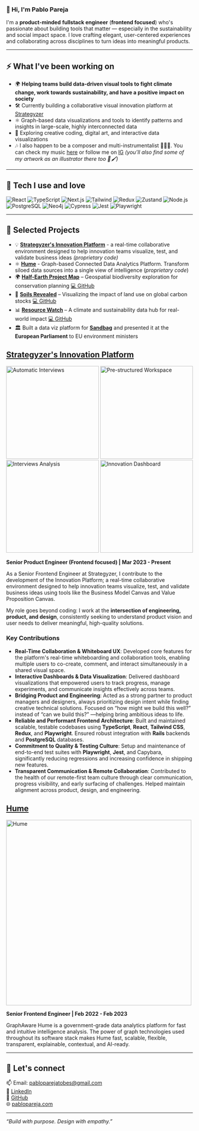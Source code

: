 ### 👋 Hi, I'm Pablo Pareja

I'm a **product-minded** **fullstack engineer** (**frontend focused**) who's passionate about building tools that matter — especially in the sustainability and social impact space. I love crafting elegant, user-centered experiences and collaborating across disciplines to turn ideas into meaningful products.

---

## ⚡ What I've been working on

- 🌍 **Helping teams build data-driven visual tools to fight climate change, work towards sustainability, and have a positive impact on society**
- 🛠️ Currently building a collaborative visual innovation platform at [Strategyzer](https://www.strategyzer.com/)
- ⚛️ Graph-based data visualizations and tools to identify patterns and insights in large-scale, highly interconnected data 
- 🎨 Exploring creative coding, digital art, and interactive data visualizations
- 🎶 I also happen to be a composer and multi-instrumentalist 🎹🎤🎸. You can check my music [here](https://pablopareja.com/) or follow me on [IG](https://www.instagram.com/pabloparejamusic/) _(you’ll also find some of my artwork as an illustrator there too 🎨🖌️)_

---

## 🧰 Tech I use and love

![React](https://img.shields.io/badge/-React-20232A?style=flat&logo=react)
![TypeScript](https://img.shields.io/badge/-TypeScript-3178C6?style=flat&logo=typescript&logoColor=white)
![Next.js](https://img.shields.io/badge/-Next.js-000?style=flat&logo=nextdotjs)
![Tailwind](https://img.shields.io/badge/-Tailwind-06B6D4?style=flat&logo=tailwindcss)
![Redux](https://img.shields.io/badge/-Redux-764ABC?style=flat&logo=redux&logoColor=white)
![Zustand](https://img.shields.io/badge/-Zustand-000000?style=flat&logo=zustand&logoColor=white)
![Node.js](https://img.shields.io/badge/-Node.js-339933?style=flat&logo=node.js&logoColor=white)
![PostgreSQL](https://img.shields.io/badge/-PostgreSQL-336791?style=flat&logo=postgresql&logoColor=white)
![Neo4j](https://img.shields.io/badge/-Neo4j-008CC1?style=flat&logo=neo4j&logoColor=white)
![Cypress](https://img.shields.io/badge/-Cypress-17202C?style=flat&logo=cypress&logoColor=white)
![Jest](https://img.shields.io/badge/-Jest-C21325?style=flat&logo=jest&logoColor=white)
![Playwright](https://img.shields.io/badge/-Playwright-2EAD33?style=flat&logo=playwright&logoColor=white)

---

## 🧪 Selected Projects

- 💡 [**Strategyzer's Innovation Platform**](#strategyzer-innovation-platform) - a real-time collaborative environment designed to help innovation teams visualize, test, and validate business ideas _(proprietary code)_
- ⚛️ [**Hume**](#hume) - Graph-based Connected Data Analytics Platform. Transform siloed data sources into a single view of intelligence (_proprietary code_)
- 🌍 [**Half-Earth Project Map**](https://map.half-earthproject.org/) – Geospatial biodiversity exploration for conservation planning  [💻 GitHub](https://github.com/Vizzuality/half-earth-v3)
- 🌱 [**Soils Revealed**](https://soilsrevealed.org/) – Visualizing the impact of land use on global carbon stocks   [💻 GitHub](https://github.com/Vizzuality/soils-revealed)
- 📊 [**Resource Watch**](https://resourcewatch.org/) – A climate and sustainability data hub for real-world impact   [💻 GitHub](https://github.com/Vizzuality/resource-watch)
- 🏛️ Built a data viz platform for [**Sandbag**](https://sandbag.be/) and presented it at the **European Parliament** to EU environment ministers


<h2><a id="strategyzer-innovation-platform" href="[https://graphaware.com/hume/](https://www.strategyzer.com/platform)">Strategyzer's Innovation Platform</a></h2>

<div align="left">
  <img height="250" alt="Automatic Interviews" src="https://github.com/user-attachments/assets/6d3fd449-0bd7-462c-a448-81cc57044859" />
  <img height="250" alt="Pre-structured Workspace" src="https://github.com/user-attachments/assets/5de80275-85a0-45c1-9e0a-ebef242d3504" />
</div>
<div align="left">
  <img height="250" alt="Interviews Analysis" src="https://github.com/user-attachments/assets/efb2b6c1-8414-49a1-9676-1870eb122566" />
  <img height="250" alt="Innovation Dashboard" src="https://github.com/user-attachments/assets/2c3366b0-8f30-498d-83af-74248216fdbb" />
</div>

**Senior Product Engineer (Frontend focused) | Mar 2023 - Present**

As a Senior Frontend Engineer at Strategyzer, I contribute to the development of the Innovation Platform; a real-time collaborative environment designed to help innovation teams visualize, test, and validate business ideas using tools like the Business Model Canvas and Value Proposition Canvas.

My role goes beyond coding: I work at the **intersection of engineering, product, and design**, consistently seeking to understand product vision and user needs to deliver meaningful, high-quality solutions.

### Key Contributions
- **Real-Time Collaboration & Whiteboard UX**: Developed core features for the platform's real-time whiteboarding and collaboration tools, enabling multiple users to co-create, comment, and interact simultaneously in a shared visual space.
- **Interactive Dashboards & Data Visualization**: Delivered dashboard visualizations that empowered users to track progress, manage experiments, and communicate insights effectively across teams.
- **Bridging Product and Engineering**: Acted as a strong partner to product managers and designers, always prioritizing design intent while finding creative technical solutions. Focused on “how might we build this well?” instead of “can we build this?” —helping bring ambitious ideas to life.
- **Reliable and Performant Frontend Architecture**: Built and maintained scalable, testable codebases using **TypeScript**, **React**, **Tailwind CSS**, **Redux**, and **Playwright**. Ensured robust integration with **Rails** backends and **PostgreSQL** databases.
- **Commitment to Quality & Testing Culture**: Setup and maintenance of end-to-end test suites with **Playwright**, **Jest**, and Capybara, significantly reducing regressions and increasing confidence in shipping new features.
- **Transparent Communication & Remote Collaboration**: Contributed to the health of our remote-first team culture through clear communication, progress visibility, and early surfacing of challenges. Helped maintain alignment across product, design, and engineering.

<h2><a id="hume" href="https://graphaware.com/hume/">Hume</a></h2>

<a href="https://vimeo.com/123456789" target="_blank">
  <img src="https://github.com/user-attachments/assets/a4ea3da1-5974-4424-a4d3-ebb9d3d6f1b2" alt="Hume" width="500"/>
</a>

**Senior Frontend Engineer | Feb 2022 - Feb 2023**

GraphAware Hume is a government-grade data analytics platform for fast and intuitive intelligence analysis. The power of graph technologies used throughout its software stack makes Hume fast, scalable, flexible, transparent, explainable, contextual, and AI-ready.

---

## 🤝 Let's connect

📫 Email: [pabloparejatobes@gmail.com](mailto:pabloparejatobes@gmail.com)  
💼 [LinkedIn](https://www.linkedin.com/in/pabloparejatobes)  
🐙 [GitHub](https://github.com/pablopareja)  
🌐 [pablopareja.com](https://pablopareja.com)

---

_“Build with purpose. Design with empathy.”_
